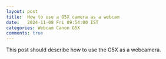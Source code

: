 ```yaml
---
layout: post
title:  How to use a G5X camera as a webcam
date:   2024-11-08 Fri 09:54:00 IST
categories: Webcam Canon G5X
comments: true
---
```


This post should describe how to use the G5X as a webcamera.
